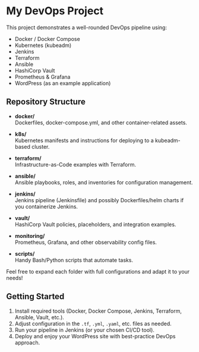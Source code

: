 # My DevOps Project

This project demonstrates a well-rounded DevOps pipeline using:
- Docker / Docker Compose
- Kubernetes (kubeadm)
- Jenkins
- Terraform
- Ansible
- HashiCorp Vault
- Prometheus & Grafana
- WordPress (as an example application)

## Repository Structure

- **docker/**  
  Dockerfiles, docker-compose.yml, and other container-related assets.

- **k8s/**  
  Kubernetes manifests and instructions for deploying to a kubeadm-based cluster.

- **terraform/**  
  Infrastructure-as-Code examples with Terraform.

- **ansible/**  
  Ansible playbooks, roles, and inventories for configuration management.

- **jenkins/**  
  Jenkins pipeline (Jenkinsfile) and possibly Dockerfiles/helm charts if you containerize Jenkins.

- **vault/**  
  HashiCorp Vault policies, placeholders, and integration examples.

- **monitoring/**  
  Prometheus, Grafana, and other observability config files.

- **scripts/**  
  Handy Bash/Python scripts that automate tasks.

Feel free to expand each folder with full configurations and adapt it to your needs!

## Getting Started

1. Install required tools (Docker, Docker Compose, Jenkins, Terraform, Ansible, Vault, etc.).
2. Adjust configuration in the `.tf`, `.yml`, `.yaml`, etc. files as needed.
3. Run your pipeline in Jenkins (or your chosen CI/CD tool).
4. Deploy and enjoy your WordPress site with best-practice DevOps approach.
